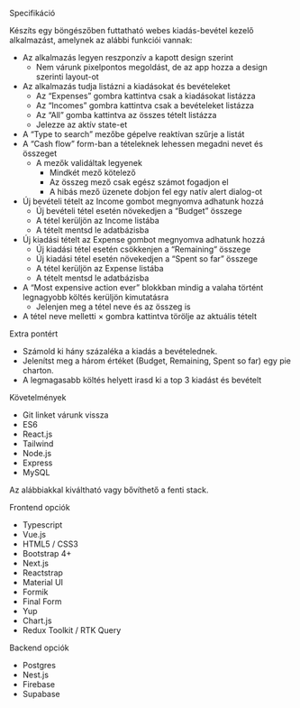 Specifikáció

Készíts egy böngészőben futtatható webes kiadás-bevétel kezelő alkalmazást, amelynek az alábbi funkciói vannak:

- Az alkalmazás legyen reszponzív a kapott design szerint
  - Nem várunk pixelpontos megoldást, de az app hozza a design szerinti layout-ot
- Az alkalmazás tudja listázni a kiadásokat és bevételeket
  - Az “Expenses” gombra kattintva csak a kiadásokat listázza
  - Az “Incomes” gombra kattintva csak a bevételeket listázza
  - Az “All” gomba kattintva az összes tételt listázza
  - Jelezze az aktív state-et
- A “Type to search” mezőbe gépelve reaktívan szűrje a listát
- A “Cash flow” form-ban a tételeknek lehessen megadni nevet és összeget
  - A mezők validáltak legyenek
    - Mindkét mező kötelező
    - Az összeg mező csak egész számot fogadjon el
    - A hibás mező üzenete dobjon fel egy natív alert dialog-ot
- Új bevételi tételt az Income gombot megnyomva adhatunk hozzá
  - Új bevételi tétel esetén növekedjen a “Budget” összege
  - A tétel kerüljön az Income listába
  - A tételt mentsd le adatbázisba
- Új kiadási tételt az Expense gombot megnyomva adhatunk hozzá
  - Új kiadási tétel esetén csökkenjen a “Remaining“ összege
  - Új kiadási tétel esetén növekedjen a “Spent so far” összege
  - A tétel kerüljön az Expense listába
  - A tételt mentsd le adatbázisba
- A “Most expensive action ever” blokkban mindig a valaha történt legnagyobb költés kerüljön kimutatásra
  - Jelenjen meg a tétel neve és az összeg is
- A tétel neve melletti × gombra kattintva törölje az aktuális tételt

Extra pontért

- Számold ki hány százaléka a kiadás a bevételednek.
- Jelenítst meg a három értéket (Budget, Remaining, Spent so far) egy pie charton.
- A legmagasabb költés helyett irasd ki a top 3 kiadást és bevételt

Követelmények

- Git linket várunk vissza
- ES6
- React.js
- Tailwind
- Node.js
- Express
- MySQL

Az alábbiakkal kiváltható vagy bővíthető a fenti stack.

Frontend opciók

- Typescript
- Vue.js
- HTML5 / CSS3
- Bootstrap 4+
- Next.js
- Reactstrap
- Material UI
- Formik
- Final Form
- Yup
- Chart.js
- Redux Toolkit / RTK Query

Backend opciók

- Postgres
- Nest.js
- Firebase
- Supabase
